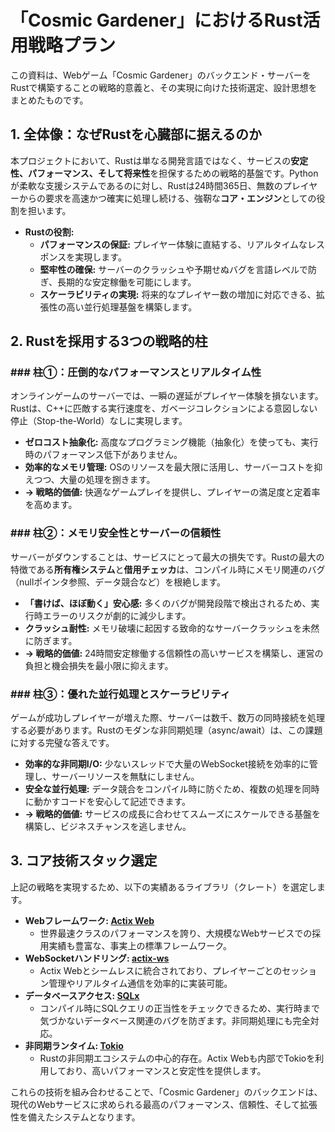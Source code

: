 # **「Cosmic Gardener」におけるRust活用戦略プラン**

この資料は、Webゲーム「Cosmic Gardener」のバックエンド・サーバーをRustで構築することの戦略的意義と、その実現に向けた技術選定、設計思想をまとめたものです。

## **1\. 全体像：なぜRustを心臓部に据えるのか**

本プロジェクトにおいて、Rustは単なる開発言語ではなく、サービスの**安定性、パフォーマンス、そして将来性**を担保するための戦略的基盤です。Pythonが柔軟な支援システムであるのに対し、Rustは24時間365日、無数のプレイヤーからの要求を高速かつ確実に処理し続ける、強靭な**コア・エンジン**としての役割を担います。

* **Rustの役割:**  
  * **パフォーマンスの保証:** プレイヤー体験に直結する、リアルタイムなレスポンスを実現します。  
  * **堅牢性の確保:** サーバーのクラッシュや予期せぬバグを言語レベルで防ぎ、長期的な安定稼働を可能にします。  
  * **スケーラビリティの実現:** 将来的なプレイヤー数の増加に対応できる、拡張性の高い並行処理基盤を構築します。

## **2\. Rustを採用する3つの戦略的柱**

### **\#\#\# 柱①：圧倒的なパフォーマンスとリアルタイム性**

オンラインゲームのサーバーでは、一瞬の遅延がプレイヤー体験を損ないます。Rustは、C++に匹敵する実行速度を、ガベージコレクションによる意図しない停止（Stop-the-World）なしに実現します。

* **ゼロコスト抽象化:** 高度なプログラミング機能（抽象化）を使っても、実行時のパフォーマンス低下がありません。  
* **効率的なメモリ管理:** OSのリソースを最大限に活用し、サーバーコストを抑えつつ、大量の処理を捌きます。  
* **→ 戦略的価値:** 快適なゲームプレイを提供し、プレイヤーの満足度と定着率を高めます。

### **\#\#\# 柱②：メモリ安全性とサーバーの信頼性**

サーバーがダウンすることは、サービスにとって最大の損失です。Rustの最大の特徴である**所有権システム**と**借用チェッカ**は、コンパイル時にメモリ関連のバグ（nullポインタ参照、データ競合など）を根絶します。

* **「書けば、ほぼ動く」安心感:** 多くのバグが開発段階で検出されるため、実行時エラーのリスクが劇的に減少します。  
* **クラッシュ耐性:** メモリ破壊に起因する致命的なサーバークラッシュを未然に防ぎます。  
* **→ 戦略的価値:** 24時間安定稼働する信頼性の高いサービスを構築し、運営の負担と機会損失を最小限に抑えます。

### **\#\#\# 柱③：優れた並行処理とスケーラビリティ**

ゲームが成功しプレイヤーが増えた際、サーバーは数千、数万の同時接続を処理する必要があります。Rustのモダンな非同期処理（async/await）は、この課題に対する完璧な答えです。

* **効率的な非同期I/O:** 少ないスレッドで大量のWebSocket接続を効率的に管理し、サーバーリソースを無駄にしません。  
* **安全な並行処理:** データ競合をコンパイル時に防ぐため、複数の処理を同時に動かすコードを安心して記述できます。  
* **→ 戦略的価値:** サービスの成長に合わせてスムーズにスケールできる基盤を構築し、ビジネスチャンスを逃しません。

## **3\. コア技術スタック選定**

上記の戦略を実現するため、以下の実績あるライブラリ（クレート）を選定します。

* **Webフレームワーク: [Actix Web](https://actix.rs/)**  
  * 世界最速クラスのパフォーマンスを誇り、大規模なWebサービスでの採用実績も豊富な、事実上の標準フレームワーク。  
* **WebSocketハンドリング: [actix-ws](https://docs.rs/actix-ws/latest/actix_ws/)**  
  * Actix Webとシームレスに統合されており、プレイヤーごとのセッション管理やリアルタイム通信を効率的に実装可能。  
* **データベースアクセス: [SQLx](https://github.com/launchbadge/sqlx)**  
  * コンパイル時にSQLクエリの正当性をチェックできるため、実行時まで気づかないデータベース関連のバグを防ぎます。非同期処理にも完全対応。  
* **非同期ランタイム: [Tokio](https://tokio.rs/)**  
  * Rustの非同期エコシステムの中心的存在。Actix Webも内部でTokioを利用しており、高いパフォーマンスと安定性を提供します。

これらの技術を組み合わせることで、「Cosmic Gardener」のバックエンドは、現代のWebサービスに求められる最高のパフォーマンス、信頼性、そして拡張性を備えたシステムとなります。